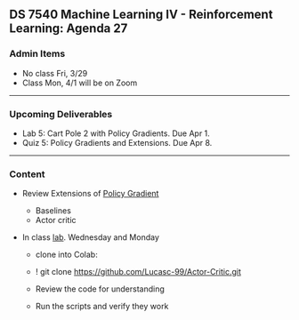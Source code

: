 ## DS 7540 Machine Learning IV - Reinforcement Learning: Agenda 27


### Admin Items

- No class Fri, 3/29
- Class Mon, 4/1 will be on Zoom
  
---

### Upcoming Deliverables

- Lab 5: Cart Pole 2 with Policy Gradients. Due Apr 1.
- Quiz 5: Policy Gradients and Extensions. Due Apr 8.


---

### Content

- Review Extensions of [Policy Gradient](https://github.com/UVADS/reinforcement_learning/blob/main/08_policy_gradients_extensions/policy_gradients_extensions.ppt)
  - Baselines
  - Actor critic


- In class [lab](https://github.com/Lucasc-99/Actor-Critic/tree/master). Wednesday and Monday

  - clone into Colab:
  - ! git clone https://github.com/Lucasc-99/Actor-Critic.git

  - Review the code for understanding
  - Run the scripts and verify they work
